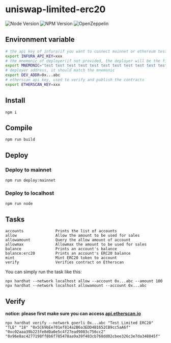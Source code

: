 # uniswap-limited-erc20

![Node Version](https://img.shields.io/badge/node-%e2%89%a5v12.0.0-blue)
![NPM Version](https://img.shields.io/badge/npm-%E2%89%A5v6.0.0-blue)
![OpenZeppelin](https://img.shields.io/badge/OpenZeppelin-3.2.0-blue)

## Environment variable

```sh
# the api key of infura(if you want to connect mainnet or ethereum testnet, you must provide this key).
export INFURA_API_KEY=xxx
# the mnemonic of deployer(if not provided, the deployer will be the first account of the default accouts).
export MNEMONIC="test test test test test test test test test test test junk"
# deployer address, it should match the mnemonic
export DEV_ADDR=0x...abc
# etherscan api key, used to verify and publish the contracts
export ETHERSCAN_KEY=xxx
```

## Install

```
npm i
```

## Compile

```
npm run build
```

## Deploy

### Deploy to mainnet

```
npm run deploy:mainnet
```

### Deploy to localhost

```
npm run node
```

## Tasks

```
accounts              Prints the list of accounts
allow                 Allow the amount to be used for sales
allowamount           Query the allow amount of account
allowmax              Allowmax the amount to be used for sales
balance               Prints an account's balance
balance:erc20         Prints an account's ERC20 balance
mint                  Mint ERC20 token to account
verify                Verifies contract on Etherscan
```

You can simply run the task like this:

```
npx hardhat --network localhost allow --account 0x...abc --amount 100
npx hardhat --network localhost allowamount --account 0x...abc
```

## Verify

**notice: please first make sure you can access [api.etherscan.io](https://api.etherscan.io)**

```
npx hardhat verify --network goerli 0x...abc "Test Limited ERC20" "TLE" "18" "0x5C69bEe701ef814a2B6a3EDD4B1652CB9cc5aA6f" "0xc02aaa39b223fe8d0a0e5c4f27ead9083c756cc2" "0x96e8ac4277198ff8b6f785478aa9a39f403cb768dd02cbee326c3e7da348845f"
```
